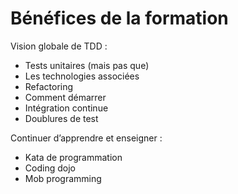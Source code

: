 # Bénéfices de la formation

Vision globale de TDD :

* Tests unitaires (mais pas que)
* Les technologies associées
* Refactoring
* Comment démarrer
* Intégration continue
* Doublures de test

Continuer d’apprendre et enseigner :

* Kata de programmation
* Coding dojo
* Mob programming
